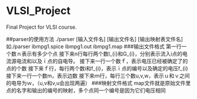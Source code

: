 # VLSI_Project
Final Project for VLSI course.

##parser的使用方法
./parser [输入文件名] [输出文件名] [输出映射表文件名]
如./parser ibmpg1.spice ibmpg1.out ibmpg1.map
###输出文件格式
第一行一个数ｎ表示有多少个点
接下来n行每行两个数I_{i}和G_{i}，分别表示流入i点的电流源电流和以及ｉ点的自电导。
接下来一行一个数ｆ，表示电压已经被确定了的点的个数
接下来ｆ行，每行两个数i和f_{i}，表示ｉ点的编号以及确定的电压f_{i}
接下来一行一个数m，表示边数
接下来ｍ行，每行三个数u,v,w，表示ｕ和ｖ之间的电导为ｗ，（u,v和v,u会出现两遍）
###映射文件格式
map文件就是原始文件里点的名字和输出的编号的映射，多个点同一个编号是因为它们电压相同
